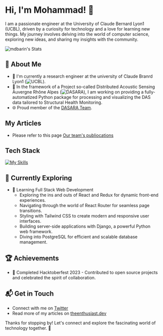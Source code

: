 # Hi, I'm Mohammad! 👋

I am a passionate engineer at the University of Claude Bernard Lyon1 (UCBL), driven by a curiosity for technology and a love for learning new things. My journey involves delving into the world of computer science, exploring new ideas, and sharing my insights with the community.

![mdbarin's Stats](https://github-readme-stats.vercel.app/api?username=mdbarin&theme=vue-dark&show_icons=true&hide_border=true&count_private=true)

## 🚀 About Me

- 🔭 I'm currently a research engineer at the university of Claude Branrd Lyon1 (![UCBL](https://www.univ-lyon1.fr/)).
- 📝 In the framework of a Project so-called Distributed Acoustic Sensing Auvergne Rhône Alpes (![DASARA](https://dasara.univ-lyon1.fr/)), I am working on providing a fully-automatized Python package for processing and visualizing the DAS data tailored to Structural Health Monitoring.
- 🌐 Proud member of the [DASARA Team](https://dasara.univ-lyon1.fr/team/).

## My Articles
- Please refer to this page [Our team's publiocations](https://dasara.univ-lyon1.fr/publications/)


## Tech Stack
[![My Skills](https://skillicons.dev/icons?i=js,html,css,Python,Postgresql)](https://skillicons.dev)

## 🌱 Currently Exploring

- 🚀 Learning Full Stack Web Development
  - Exploring the ins and outs of React and Redux for dynamic front-end experiences.
  - Navigating through the world of React Router for seamless page transitions.
  - Styling with Tailwind CSS to create modern and responsive user interfaces.
  - Building server-side applications with Django, a powerful Python web framework.
  - Diving into PostgreSQL for efficient and scalable database management.

 ## 🏆 Achievements

- 🌟 Completed Hacktoberfest 2023 - Contributed to open source projects and celebrated the spirit of collaboration.


## 📬 Get in Touch

- Connect with me on [Twitter](https://twitter.com/introvertedbot)
- Read more of my articles on [theenthusiast.dev](https://theenthusiast.dev)

Thanks for stopping by! Let's connect and explore the fascinating world of technology together. 🚀



<!--

Here are some ideas to get you started:

- 🔭 I’m currently working on ...
- 🌱 I’m currently learning ...
- 👯 I’m looking to collaborate on ...
- 🤔 I’m looking for help with ...
- 💬 Ask me about ...
- 📫 How to reach me: ...
- 😄 Pronouns: ...
- ⚡ Fun fact: ...
-->


